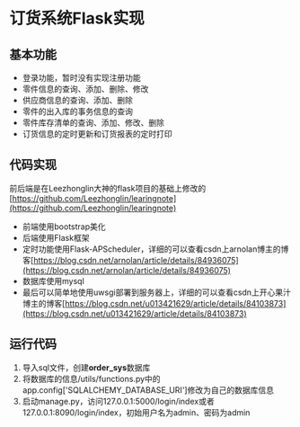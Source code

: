 # 订货系统Flask实现
## 基本功能

* 登录功能，暂时没有实现注册功能
* 零件信息的查询、添加、删除、修改
* 供应商信息的查询、添加、删除
* 零件的出入库的事务信息的查询
* 零件库存清单的查询、添加、修改、删除
* 订货信息的定时更新和订货报表的定时打印

## 代码实现
前后端是在Leezhonglin大神的flask项目的基础上修改的
[https://github.com/Leezhonglin/learingnote](https://github.com/Leezhonglin/learingnote)

* 前端使用bootstrap美化
* 后端使用Flask框架
* 定时功能使用Flask-APScheduler，详细的可以查看csdn上arnolan博主的博客[https://blog.csdn.net/arnolan/article/details/84936075](https://blog.csdn.net/arnolan/article/details/84936075)
* 数据库使用mysql
* 最后可以简单地使用uwsgi部署到服务器上，详细的可以查看csdn上开心果汁博主的博客[https://blog.csdn.net/u013421629/article/details/84103873](https://blog.csdn.net/u013421629/article/details/84103873)

## 运行代码
1. 导入sql文件，创建**order_sys**数据库
2. 将数据库的信息/utils/functions.py中的app.config['SQLALCHEMY_DATABASE_URI']修改为自己的数据库信息
3. 启动manage.py，访问127.0.0.1:5000/login/index或者127.0.0.1:8090/login/index，初始用户名为admin、密码为admin